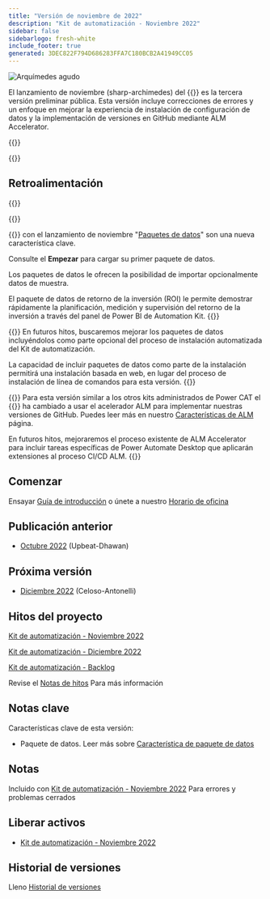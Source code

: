 ```yaml
---
title: "Versión de noviembre de 2022"
description: "Kit de automatización - Noviembre 2022"
sidebar: false
sidebarlogo: fresh-white
include_footer: true
generated: 3DEC822F794D686283FFA7C180BCB2A41949CC05
---
```


<div class="optional">

![Arquímedes agudo](/images/sharp-archimedes.png)

El lanzamiento de noviembre (sharp-archimedes) del {{<product-name>}} es la tercera versión preliminar pública. Esta versión incluye correcciones de errores y un enfoque en mejorar la experiencia de instalación de configuración de datos y la implementación de versiones en GitHub mediante ALM Accelerator.

</div>

{{<presentation slides="1,2,3">}}

<div class="optional">

{{<presentationStyles>}}

## Retroalimentación

{{<questions name="/content/es/releases/november-2022.json" completed="Gracias por proporcionar comentarios" showNavigationButtons="false" locale="es">}}

</div>

{{<slideStyles>}}

{{<slide  id="slide1" audio="releases/november-2022/DataPacks.mp3" description="Automation Kit Overview" image="releases/november-2022/DataPacks.svg" >}}
con el lanzamiento de noviembre "[Paquetes de datos](/es/features/datapacks)" son una nueva característica clave.

Consulte el **Empezar** para cargar su primer paquete de datos.

Los paquetes de datos le ofrecen la posibilidad de importar opcionalmente datos de muestra.

El paquete de datos de retorno de la inversión (ROI) le permite demostrar rápidamente la planificación, medición y supervisión del retorno de la inversión a través del panel de Power BI de Automation Kit.
{{</slide>}}

{{<slide  id="slide2" audio="releases/november-2022/DataPacks-WhatsNext.mp3" description="Automation Kit Features" image="releases/november-2022/DataPacks-WhatsNext.svg?v=1" >}}
En futuros hitos, buscaremos mejorar los paquetes de datos incluyéndolos como parte opcional del proceso de instalación automatizada del Kit de automatización.

La capacidad de incluir paquetes de datos como parte de la instalación permitirá una instalación basada en web, en lugar del proceso de instalación de línea de comandos para esta versión.
{{</slide>}}


{{<slide id="slide3" audio="releases/november-2022/alm-roadmap.mp3" description="ALM Roadmap" localImage="/images/illustrations/alm-roadmap-2022-11.svg" >}}
Para esta versión similar a los otros kits administrados de Power CAT el {{<product-name>}} ha cambiado a usar el acelerador ALM para implementar nuestras versiones de GitHub. Puedes leer más en nuestro [Características de ALM](/es/features/alm) página.

En futuros hitos, mejoraremos el proceso existente de ALM Accelerator para incluir tareas específicas de Power Automate Desktop que aplicarán extensiones al proceso CI/CD ALM.
{{</slide>}}

<div class="optional">

## Comenzar

Ensayar [Guía de introducción](/es/get-started) o únete a nuestro [Horario de oficina](/es/office-hours)

## Publicación anterior

- [Octubre 2022](/es/releases/october-2022) (Upbeat-Dhawan)

## Próxima versión

- [Diciembre 2022](/es/releases/december-2022) (Celoso-Antonelli)

## Hitos del proyecto

[Kit de automatización - Noviembre 2022](https://github.com/orgs/microsoft/projects/486/views/4)

[Kit de automatización - Diciembre 2022](https://github.com/orgs/microsoft/projects/486/views/5)

[Kit de automatización - Backlog](https://github.com/orgs/microsoft/projects/486/views/1)

Revise el [Notas de hitos](/es/releases/milestones) Para más información

## Notas clave

Características clave de esta versión:

- Paquete de datos. Leer más sobre [Característica de paquete de datos](/es/features/datapacks)

## Notas

Incluido con [Kit de automatización - Noviembre 2022](https://github.com/microsoft/powercat-automation-kit/releases/tag/AutomationKit-November2022) Para errores y problemas cerrados

## Liberar activos

- [Kit de automatización - Noviembre 2022](https://github.com/microsoft/powercat-automation-kit/releases/tag/AutomationKit-November2022)

## Historial de versiones

Lleno [Historial de versiones](/es/releases)

</div>
